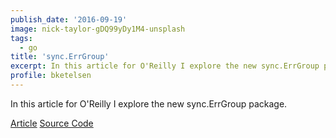 ```yaml
---
publish_date: '2016-09-19'
image: nick-taylor-gDQ99yDy1M4-unsplash
tags:
  - go
title: 'sync.ErrGroup'
excerpt: In this article for O'Reilly I explore the new sync.ErrGroup package.
profile: bketelsen
---
```


In this article for O'Reilly I explore the new sync.ErrGroup package.

[Article](https://www.oreilly.com/learning/run-strikingly-fast-parallel-file-searches-in-go-with-sync-errgroup)
[Source Code](https://github.com/bketelsen/gogrep)
